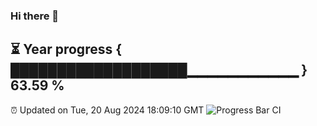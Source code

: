 ### Hi there 👋
⏳ Year progress { ███████████████████▁▁▁▁▁▁▁▁▁▁▁ } 63.59 %
---
⏰ Updated on Tue, 20 Aug 2024 18:09:10 GMT
![Progress Bar CI](https://github.com/Moyi321/Moyi321/workflows/Progress%20Bar%20CI/badge.svg)
